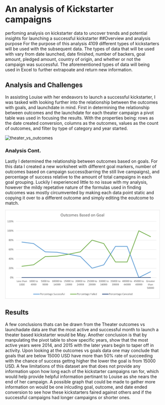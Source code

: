 # An analysis of Kickstarter campaigns
perfoming analysis on kickstarter data to uncover trends and potential insights for launching a successful kickstarter
##Overview and analysis purpose
  For the purpose of this analysis 4109 different types of kickstarters will be used with the subsequent data. The types of data that will be used with vary from date launched, date finished, number of backers, goal amount, pledged amount, country of origin, and whether or not the campaign was successful. The aforementioned types of data will being used in Excel to further extrapoate and return new information.

## Analysis and Challenges

  In assisting Louise with her endeavors to launch a successful kickstarter, I was tasked with looking further into the relationship between the outcomes with goals, and launchdate in mind. First in determining the relationship between outcomes and the launchdate for each theater campaign a pivot table was used in focusing the results. With the properties being: rows as the date created conversion, columns as the outcomes, values as the count of outcomes, and filter by type of category and year started.

![theater_vs_outcomes](kickstarter-analysis/theater_vs_outcomes.png)

### Analysis Cont.

Lastly I determined the relationship between outcomes based on goals. For this data I created a new worksheet with different goal markers, number of outcomes based on campaign success(barring the still live campaigns), and percentage of success relative to the amount of total campaigns in each goal grouping. Luckily I experienced little to no issue with my analysis, however the mildy repetative nature of the formulas used in finding outcomes was mostly circumvented by making each data point static and copying it over to a different outcome and simply editing the eoutcome to match.

![Outcomes_Vs_Goals](resources/Outcomes_Vs_Goals.png)

## Results

  A few conclusions thats can be drawn from the Theater outcomes vs launchadate data are that the most active and successful month to launch a theater based kickstarter would be May. Another conclusion is that by manpulating the pivot table to show specific years, show that the most active years were 2014, and 2015 with the later years begin to taper off in activity. Upon looking at the outcomes vs goals data one may conclude that goals that are below 15000 USD have more than 50% rate of succeeding with the chance of success gettng higher the lower the goal is from 15000 USD. A few limitations of this dataset are that does not provide any information upon how long each of the kickstarter campaigns ran for, which would help provide helpful information pertinant to Louise as she nears the end of her campaign. A possible graph that could be made to gather more information on would be one inlcuding goal, outcome, and date ended conversion to see how these kickstarters faired against others and if the successful campaigns had longer campaigns or shorter ones.
